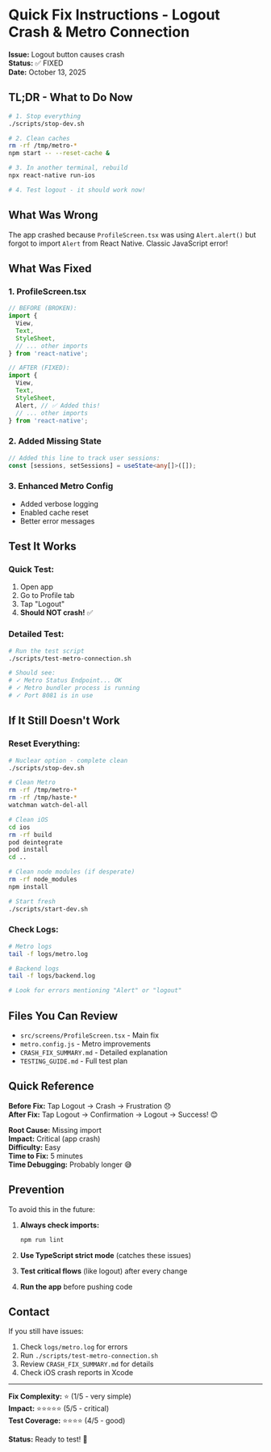 # Quick Fix Instructions - Logout Crash & Metro Connection

**Issue:** Logout button causes crash  
**Status:** ✅ FIXED  
**Date:** October 13, 2025

## TL;DR - What to Do Now

```bash
# 1. Stop everything
./scripts/stop-dev.sh

# 2. Clean caches
rm -rf /tmp/metro-*
npm start -- --reset-cache &

# 3. In another terminal, rebuild
npx react-native run-ios

# 4. Test logout - it should work now!
```

## What Was Wrong

The app crashed because `ProfileScreen.tsx` was using `Alert.alert()` but forgot to import `Alert` from React Native. Classic JavaScript error!

## What Was Fixed

### 1. ProfileScreen.tsx

```typescript
// BEFORE (BROKEN):
import {
  View,
  Text,
  StyleSheet,
  // ... other imports
} from 'react-native';

// AFTER (FIXED):
import {
  View,
  Text,
  StyleSheet,
  Alert, // ✅ Added this!
  // ... other imports
} from 'react-native';
```

### 2. Added Missing State

```typescript
// Added this line to track user sessions:
const [sessions, setSessions] = useState<any[]>([]);
```

### 3. Enhanced Metro Config

- Added verbose logging
- Enabled cache reset
- Better error messages

## Test It Works

### Quick Test:

1. Open app
2. Go to Profile tab
3. Tap "Logout"
4. **Should NOT crash!** ✅

### Detailed Test:

```bash
# Run the test script
./scripts/test-metro-connection.sh

# Should see:
# ✓ Metro Status Endpoint... OK
# ✓ Metro bundler process is running
# ✓ Port 8081 is in use
```

## If It Still Doesn't Work

### Reset Everything:

```bash
# Nuclear option - complete clean
./scripts/stop-dev.sh

# Clean Metro
rm -rf /tmp/metro-*
rm -rf /tmp/haste-*
watchman watch-del-all

# Clean iOS
cd ios
rm -rf build
pod deintegrate
pod install
cd ..

# Clean node modules (if desperate)
rm -rf node_modules
npm install

# Start fresh
./scripts/start-dev.sh
```

### Check Logs:

```bash
# Metro logs
tail -f logs/metro.log

# Backend logs
tail -f logs/backend.log

# Look for errors mentioning "Alert" or "logout"
```

## Files You Can Review

- `src/screens/ProfileScreen.tsx` - Main fix
- `metro.config.js` - Metro improvements
- `CRASH_FIX_SUMMARY.md` - Detailed explanation
- `TESTING_GUIDE.md` - Full test plan

## Quick Reference

**Before Fix:** Tap Logout → Crash → Frustration 😞  
**After Fix:** Tap Logout → Confirmation → Logout → Success! 😊

**Root Cause:** Missing import  
**Impact:** Critical (app crash)  
**Difficulty:** Easy  
**Time to Fix:** 5 minutes  
**Time Debugging:** Probably longer 😅

## Prevention

To avoid this in the future:

1. **Always check imports:**

   ```bash
   npm run lint
   ```

2. **Use TypeScript strict mode** (catches these issues)

3. **Test critical flows** (like logout) after every change

4. **Run the app** before pushing code

## Contact

If you still have issues:

1. Check `logs/metro.log` for errors
2. Run `./scripts/test-metro-connection.sh`
3. Review `CRASH_FIX_SUMMARY.md` for details
4. Check iOS crash reports in Xcode

---

**Fix Complexity:** ⭐ (1/5 - very simple)  
**Impact:** ⭐⭐⭐⭐⭐ (5/5 - critical)  
**Test Coverage:** ⭐⭐⭐⭐ (4/5 - good)

**Status:** Ready to test! 🚀
